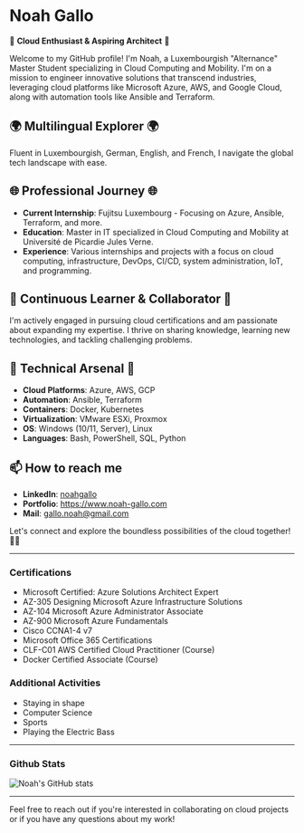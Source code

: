 # Noah Gallo

🚀 **Cloud Enthusiast & Aspiring Architect** 🚀

Welcome to my GitHub profile! I'm Noah, a Luxembourgish "Alternance" Master Student specializing in Cloud Computing and Mobility. I'm on a mission to engineer innovative solutions that transcend industries, leveraging cloud platforms like Microsoft Azure, AWS, and Google Cloud, along with automation tools like Ansible and Terraform.

## 🌍 Multilingual Explorer 🌍
Fluent in Luxembourgish, German, English, and French, I navigate the global tech landscape with ease.

## 🌐 Professional Journey 🌐
- **Current Internship**: Fujitsu Luxembourg - Focusing on Azure, Ansible, Terraform, and more.
- **Education**: Master in IT specialized in Cloud Computing and Mobility at Université de Picardie Jules Verne.
- **Experience**: Various internships and projects with a focus on cloud computing, infrastructure, DevOps, CI/CD, system administration, IoT, and programming.

## 🌱 Continuous Learner & Collaborator 🌱
I'm actively engaged in pursuing cloud certifications and am passionate about expanding my expertise. I thrive on sharing knowledge, learning new technologies, and tackling challenging problems.

## 🔧 Technical Arsenal 🔧
- **Cloud Platforms**: Azure, AWS, GCP
- **Automation**: Ansible, Terraform
- **Containers**: Docker, Kubernetes
- **Virtualization**: VMware ESXi, Proxmox
- **OS**: Windows (10/11, Server), Linux
- **Languages**: Bash, PowerShell, SQL, Python

## 📫 How to reach me
- **LinkedIn**: [noahgallo](https://www.linkedin.com/in/noahgallo/)
- **Portfolio**: https://www.noah-gallo.com
- **Mail**: gallo.noah@gmail.com

Let's connect and explore the boundless possibilities of the cloud together! 🚀🌐

---

### Certifications
- Microsoft Certified: Azure Solutions Architect Expert
- AZ-305 Designing Microsoft Azure Infrastructure Solutions
- AZ-104 Microsoft Azure Administrator Associate
- AZ-900 Microsoft Azure Fundamentals
- Cisco CCNA1-4 v7
- Microsoft Office 365 Certifications
- CLF-C01 AWS Certified Cloud Practitioner (Course)
- Docker Certified Associate (Course)

### Additional Activities
- Staying in shape
- Computer Science
- Sports
- Playing the Electric Bass

---

### Github Stats
![Noah's GitHub stats](https://github-readme-stats.vercel.app/api?username=NoahGallo&show_icons=true&theme=radical)

---
Feel free to reach out if you're interested in collaborating on cloud projects or if you have any questions about my work!

